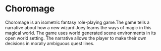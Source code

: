 # Choromage

Choromage is an isometric fantasy role-playing game.The game tells a narrative about how a new wizard Joey learns the ways of magic in this magical world. The game uses world generated scene environments in its open world setting. The narrative allows the player to make their own decisions in morally ambiguous quest lines.

